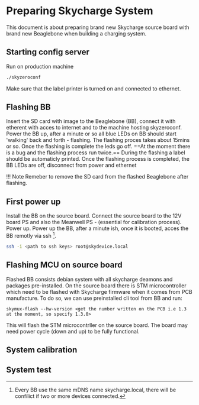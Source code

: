 # Preparing Skycharge System

This document is about preparing brand new Skycharge source board with brand new Beaglebone when building a charging system.

## Starting config server
Run on production machine
```bash
./skyzeroconf 
```

Make sure that the label printer is turned on and connected to ethernet.
<!-- TODO add more info about the script, why, what for, what does it do -->

## Flashing BB
Insert the SD card with image to the Beaglebone (BB), connect it with etherent with acces to internet and to the machine hosting skyzeroconf.
Power the BB up, after a minute or so all blue LEDs on BB should start 'walking' back and forth - flashing. The flashing proces takes about 15mins or so. Once the flashing is complete the leds go off. ==At the moment there is a bug and the flashing process run twice.== During the flashing a label should be automaticly printed. Once the flashing process is completed, the BB LEDs are off, disconnect from power and ethernet

!!! Note
        Remeber to remove the SD card from the flashed Beaglebone after flashing.

## First power up 
Install the BB on the source board. 
Connect the source board to the 12V board PS and also the Meanwell PS - (essential for calibration process). Power up.
Power up the BB, after a minute ish, once it is booted, acces the BB remotly via ssh [^1].

```bash
ssh -i <path to ssh keys> root@skydevice.local
```

## Flashing MCU on source board
Flashed BB consists debian system with all skycharge deamons and packages pre-installed. On the source board there is STM microcontroller which need to be flashed with Skycharge firmware when it comes from PCB manufacture. 
To do so, we can use preinstalled cli tool from BB and run:
```shel
skymux-flash --hw-version <get the number written on the PCB i.e 1.3 at the moment, so specify 1.3.0>
```
This will flash the STM microcontrller on the source board. The board may need power cycle (down and up) to be fully functional.

## System calibration


## System test


[^1]: Every BB use the same mDNS name skycharge.local, there will be confilict if two or more devices connected.
<!-- TODO format as warning note?  -->


